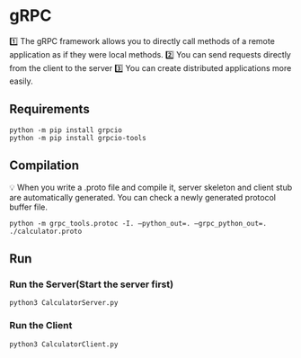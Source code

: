 # gRPC
1️⃣ The gRPC framework allows you to directly call methods of a remote application as if they were local methods.
2️⃣ You can send requests directly from the client to the server
3️⃣ You can create distributed applications more easily.

## Requirements
```
python -m pip install grpcio
python -m pip install grpcio-tools
```

## Compilation
💡 When you write a .proto file and compile it, server skeleton and client stub are automatically generated. 
You can check a newly generated protocol buffer file.

```
python -m grpc_tools.protoc -I. —python_out=. —grpc_python_out=. ./calculator.proto
```

## Run
### Run the Server(Start the server first)
```
python3 CalculatorServer.py
```

### Run the Client
```
python3 CalculatorClient.py
```
